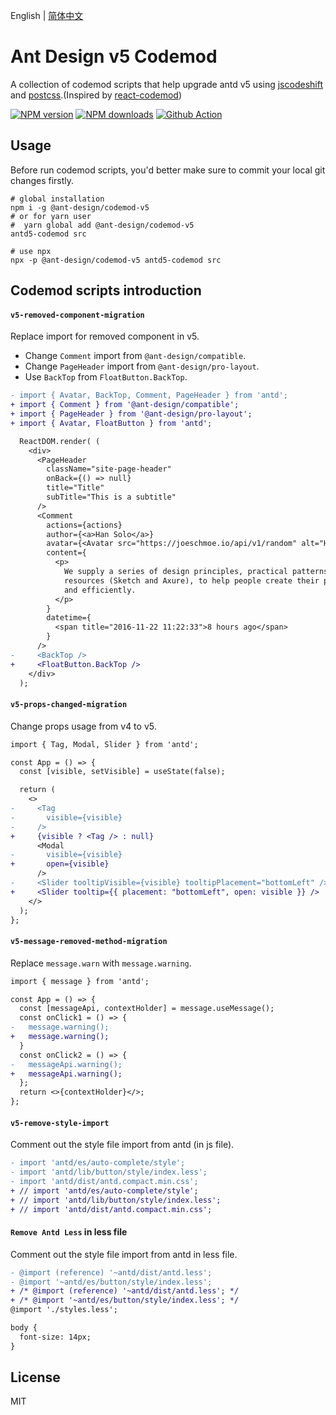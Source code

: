 English | [简体中文](./README.zh-CN.md)

# Ant Design v5 Codemod

A collection of codemod scripts that help upgrade antd v5 using [jscodeshift](https://github.com/facebook/jscodeshift) and [postcss](https://github.com/postcss/postcss).(Inspired by [react-codemod](https://github.com/reactjs/react-codemod))

[![NPM version](https://img.shields.io/npm/v/@ant-design/codemod-v5.svg?style=flat)](https://npmjs.org/package/@ant-design/codemod-v5) [![NPM downloads](http://img.shields.io/npm/dm/@ant-design/codemod-v5.svg?style=flat)](https://npmjs.org/package/@ant-design/codemod-v5) [![Github Action](https://github.com/ant-design/codemod-v5/actions/workflows/test.yml/badge.svg)](https://github.com/ant-design/codemod-v5/actions/workflows/test.yml)

## Usage

Before run codemod scripts, you'd better make sure to commit your local git changes firstly.

```shell
# global installation
npm i -g @ant-design/codemod-v5
# or for yarn user
#  yarn global add @ant-design/codemod-v5
antd5-codemod src

# use npx
npx -p @ant-design/codemod-v5 antd5-codemod src
```

## Codemod scripts introduction

#### `v5-removed-component-migration`

Replace import for removed component in v5.

- Change `Comment` import from `@ant-design/compatible`.
- Change `PageHeader` import from `@ant-design/pro-layout`.
- Use `BackTop` from `FloatButton.BackTop`.

```diff
- import { Avatar, BackTop, Comment, PageHeader } from 'antd';
+ import { Comment } from '@ant-design/compatible';
+ import { PageHeader } from '@ant-design/pro-layout';
+ import { Avatar, FloatButton } from 'antd';

  ReactDOM.render( (
    <div>
      <PageHeader
        className="site-page-header"
        onBack={() => null}
        title="Title"
        subTitle="This is a subtitle"
      />
      <Comment
        actions={actions}
        author={<a>Han Solo</a>}
        avatar={<Avatar src="https://joeschmoe.io/api/v1/random" alt="Han Solo" />}
        content={
          <p>
            We supply a series of design principles, practical patterns and high quality design
            resources (Sketch and Axure), to help people create their product prototypes beautifully
            and efficiently.
          </p>
        }
        datetime={
          <span title="2016-11-22 11:22:33">8 hours ago</span>
        }
      />
-     <BackTop />
+     <FloatButton.BackTop />
    </div>
  );
```

#### `v5-props-changed-migration`

Change props usage from v4 to v5.

```diff
import { Tag, Modal, Slider } from 'antd';

const App = () => {
  const [visible, setVisible] = useState(false);

  return (
    <>
-     <Tag
-       visible={visible}
-     />
+     {visible ? <Tag /> : null}
      <Modal
-       visible={visible}
+       open={visible}
      />
-     <Slider tooltipVisible={visible} tooltipPlacement="bottomLeft" />
+     <Slider tooltip={{ placement: "bottomLeft", open: visible }} />
    </>
  );
};
```

#### `v5-message-removed-method-migration`

Replace `message.warn` with `message.warning`.

```diff
import { message } from 'antd';

const App = () => {
  const [messageApi, contextHolder] = message.useMessage();
  const onClick1 = () => {
-   message.warning();
+   message.warning();
  }
  const onClick2 = () => {
-   messageApi.warning();
+   messageApi.warning();
  };
  return <>{contextHolder}</>;
};
```

#### `v5-remove-style-import`

Comment out the style file import from antd (in js file).

```diff
- import 'antd/es/auto-complete/style';
- import 'antd/lib/button/style/index.less';
- import 'antd/dist/antd.compact.min.css';
+ // import 'antd/es/auto-complete/style';
+ // import 'antd/lib/button/style/index.less';
+ // import 'antd/dist/antd.compact.min.css';
```

#### `Remove Antd Less` in less file

Comment out the style file import from antd in less file.

```diff
- @import (reference) '~antd/dist/antd.less';
- @import '~antd/es/button/style/index.less';
+ /* @import (reference) '~antd/dist/antd.less'; */
+ /* @import '~antd/es/button/style/index.less'; */
@import './styles.less';

body {
  font-size: 14px;
}
```

## License

MIT
